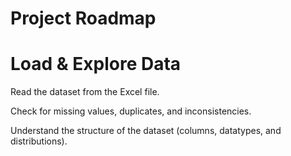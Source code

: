 # Project Roadmap
# Load & Explore Data

Read the dataset from the Excel file.

Check for missing values, duplicates, and inconsistencies.

Understand the structure of the dataset (columns, datatypes, and distributions).
